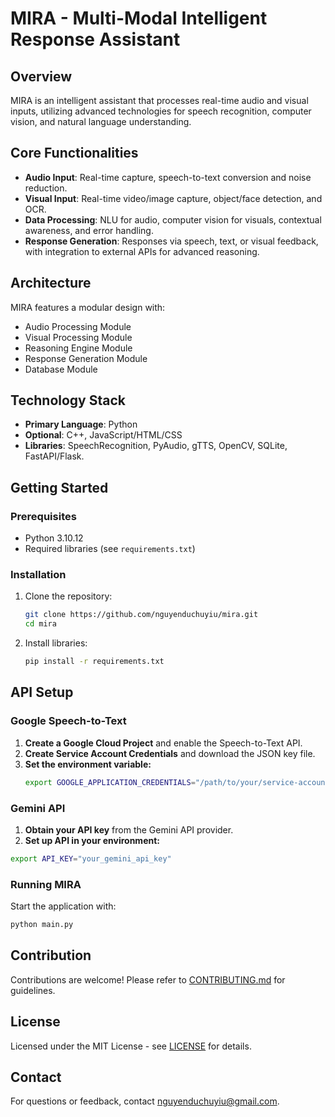 # MIRA - Multi-Modal Intelligent Response Assistant

## Overview
MIRA is an intelligent assistant that processes real-time audio and visual inputs, utilizing advanced technologies for speech recognition, computer vision, and natural language understanding.

## Core Functionalities
- **Audio Input**: Real-time capture, speech-to-text conversion and noise reduction.
- **Visual Input**: Real-time video/image capture, object/face detection, and OCR.
- **Data Processing**: NLU for audio, computer vision for visuals, contextual awareness, and error handling.
- **Response Generation**: Responses via speech, text, or visual feedback, with integration to external APIs for advanced reasoning.

## Architecture
MIRA features a modular design with:
- Audio Processing Module
- Visual Processing Module
- Reasoning Engine Module
- Response Generation Module
- Database Module

## Technology Stack
- **Primary Language**: Python
- **Optional**: C++, JavaScript/HTML/CSS
- **Libraries**: SpeechRecognition, PyAudio, gTTS, OpenCV, SQLite, FastAPI/Flask.

## Getting Started
### Prerequisites
- Python 3.10.12
- Required libraries (see `requirements.txt`)

### Installation
1. Clone the repository:
   ```bash
   git clone https://github.com/nguyenduchuyiu/mira.git
   cd mira
   ```

2. Install libraries:
   ```bash
   pip install -r requirements.txt
   ```
## API Setup

### Google Speech-to-Text
1. **Create a Google Cloud Project** and enable the Speech-to-Text API.
2. **Create Service Account Credentials** and download the JSON key file.
3. **Set the environment variable:**
   ```bash
   export GOOGLE_APPLICATION_CREDENTIALS="/path/to/your/service-account-file.json"
   ```

### Gemini API
1. **Obtain your API key** from the Gemini API provider.
2. **Set up API in your environment:**
  ```bash
  export API_KEY="your_gemini_api_key"
  ```

### Running MIRA
Start the application with:
```bash
python main.py
```

## Contribution
Contributions are welcome! Please refer to [CONTRIBUTING.md](CONTRIBUTING.md) for guidelines.

## License
Licensed under the MIT License - see [LICENSE](LICENSE) for details.

## Contact
For questions or feedback, contact [nguyenduchuyiu@gmail.com](mailto:nguyenduchuyiu@gmail.com).
